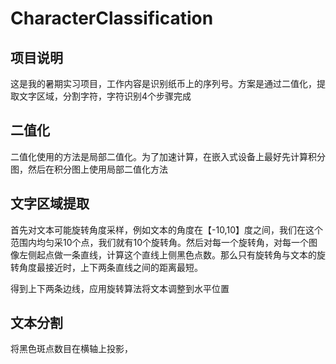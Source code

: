# CharacterClassification

## 项目说明

这是我的暑期实习项目，工作内容是识别纸币上的序列号。方案是通过二值化，提取文字区域，分割字符，字符识别4个步骤完成

## 二值化

二值化使用的方法是局部二值化。为了加速计算，在嵌入式设备上最好先计算积分图，然后在积分图上使用局部二值化方法

## 文字区域提取

首先对文本可能旋转角度采样，例如文本的角度在【-10,10】度之间，我们在这个范围内均匀采10个点，我们就有10个旋转角。然后对每一个旋转角，对每一个图像左侧起点做一条直线，计算这个直线上侧黑色点数。那么只有旋转角与文本的旋转角度最接近时，上下两条直线之间的距离最短。

得到上下两条边线，应用旋转算法将文本调整到水平位置

## 文本分割

将黑色斑点数目在横轴上投影，